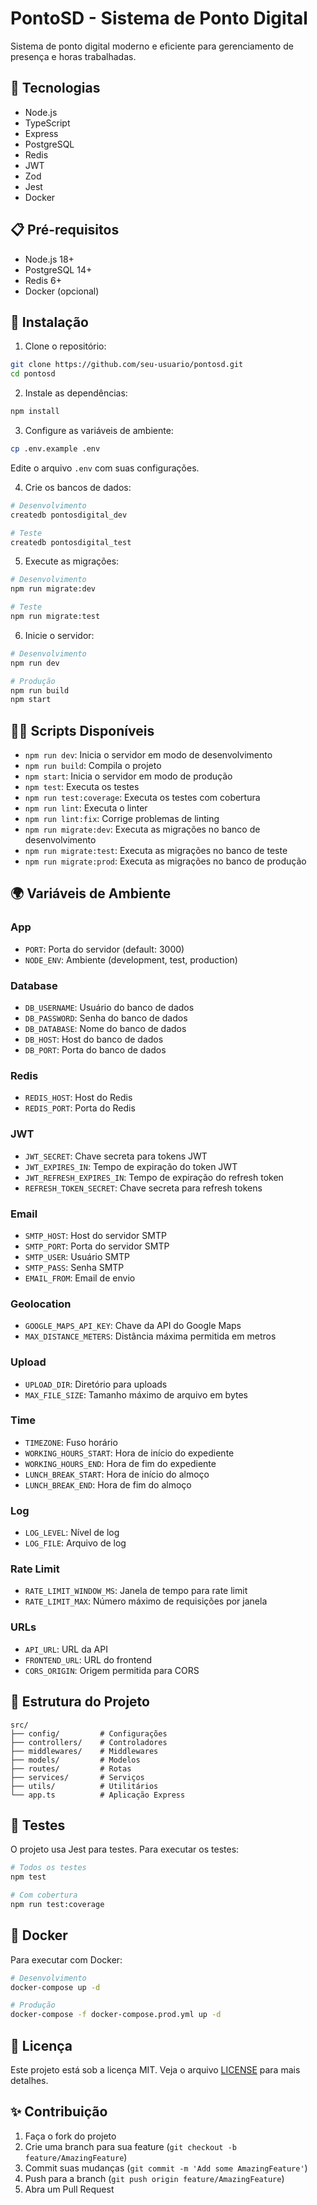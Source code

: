 # PontoSD - Sistema de Ponto Digital

Sistema de ponto digital moderno e eficiente para gerenciamento de presença e horas trabalhadas.

## 🚀 Tecnologias

- Node.js
- TypeScript
- Express
- PostgreSQL
- Redis
- JWT
- Zod
- Jest
- Docker

## 📋 Pré-requisitos

- Node.js 18+
- PostgreSQL 14+
- Redis 6+
- Docker (opcional)

## 🔧 Instalação

1. Clone o repositório:
```bash
git clone https://github.com/seu-usuario/pontosd.git
cd pontosd
```

2. Instale as dependências:
```bash
npm install
```

3. Configure as variáveis de ambiente:
```bash
cp .env.example .env
```
Edite o arquivo `.env` com suas configurações.

4. Crie os bancos de dados:
```bash
# Desenvolvimento
createdb pontosdigital_dev

# Teste
createdb pontosdigital_test
```

5. Execute as migrações:
```bash
# Desenvolvimento
npm run migrate:dev

# Teste
npm run migrate:test
```

6. Inicie o servidor:
```bash
# Desenvolvimento
npm run dev

# Produção
npm run build
npm start
```

## 🏃‍♂️ Scripts Disponíveis

- `npm run dev`: Inicia o servidor em modo de desenvolvimento
- `npm run build`: Compila o projeto
- `npm start`: Inicia o servidor em modo de produção
- `npm test`: Executa os testes
- `npm run test:coverage`: Executa os testes com cobertura
- `npm run lint`: Executa o linter
- `npm run lint:fix`: Corrige problemas de linting
- `npm run migrate:dev`: Executa as migrações no banco de desenvolvimento
- `npm run migrate:test`: Executa as migrações no banco de teste
- `npm run migrate:prod`: Executa as migrações no banco de produção

## 🌍 Variáveis de Ambiente

### App
- `PORT`: Porta do servidor (default: 3000)
- `NODE_ENV`: Ambiente (development, test, production)

### Database
- `DB_USERNAME`: Usuário do banco de dados
- `DB_PASSWORD`: Senha do banco de dados
- `DB_DATABASE`: Nome do banco de dados
- `DB_HOST`: Host do banco de dados
- `DB_PORT`: Porta do banco de dados

### Redis
- `REDIS_HOST`: Host do Redis
- `REDIS_PORT`: Porta do Redis

### JWT
- `JWT_SECRET`: Chave secreta para tokens JWT
- `JWT_EXPIRES_IN`: Tempo de expiração do token JWT
- `JWT_REFRESH_EXPIRES_IN`: Tempo de expiração do refresh token
- `REFRESH_TOKEN_SECRET`: Chave secreta para refresh tokens

### Email
- `SMTP_HOST`: Host do servidor SMTP
- `SMTP_PORT`: Porta do servidor SMTP
- `SMTP_USER`: Usuário SMTP
- `SMTP_PASS`: Senha SMTP
- `EMAIL_FROM`: Email de envio

### Geolocation
- `GOOGLE_MAPS_API_KEY`: Chave da API do Google Maps
- `MAX_DISTANCE_METERS`: Distância máxima permitida em metros

### Upload
- `UPLOAD_DIR`: Diretório para uploads
- `MAX_FILE_SIZE`: Tamanho máximo de arquivo em bytes

### Time
- `TIMEZONE`: Fuso horário
- `WORKING_HOURS_START`: Hora de início do expediente
- `WORKING_HOURS_END`: Hora de fim do expediente
- `LUNCH_BREAK_START`: Hora de início do almoço
- `LUNCH_BREAK_END`: Hora de fim do almoço

### Log
- `LOG_LEVEL`: Nível de log
- `LOG_FILE`: Arquivo de log

### Rate Limit
- `RATE_LIMIT_WINDOW_MS`: Janela de tempo para rate limit
- `RATE_LIMIT_MAX`: Número máximo de requisições por janela

### URLs
- `API_URL`: URL da API
- `FRONTEND_URL`: URL do frontend
- `CORS_ORIGIN`: Origem permitida para CORS

## 📁 Estrutura do Projeto

```
src/
├── config/         # Configurações
├── controllers/    # Controladores
├── middlewares/    # Middlewares
├── models/         # Modelos
├── routes/         # Rotas
├── services/       # Serviços
├── utils/          # Utilitários
└── app.ts          # Aplicação Express
```

## 🧪 Testes

O projeto usa Jest para testes. Para executar os testes:

```bash
# Todos os testes
npm test

# Com cobertura
npm run test:coverage
```

## 🐳 Docker

Para executar com Docker:

```bash
# Desenvolvimento
docker-compose up -d

# Produção
docker-compose -f docker-compose.prod.yml up -d
```

## 📝 Licença

Este projeto está sob a licença MIT. Veja o arquivo [LICENSE](LICENSE) para mais detalhes.

## ✨ Contribuição

1. Faça o fork do projeto
2. Crie uma branch para sua feature (`git checkout -b feature/AmazingFeature`)
3. Commit suas mudanças (`git commit -m 'Add some AmazingFeature'`)
4. Push para a branch (`git push origin feature/AmazingFeature`)
5. Abra um Pull Request 